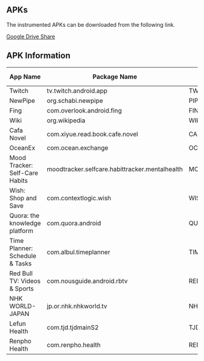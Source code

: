 ## APKs

The instrumented APKs can be downloaded from the following link.

[Google Drive Share](https://drive.google.com/drive/folders/11-3iLHXhXTQjNG0DheRga256bWq528_e?usp=sharing)


## APK Information
| App Name                       | Package Name                                   | TAG                           | Total Methods |
| ------------------------------ | ---------------------------------------------- | ----------------------------- | ------------- |
| Twitch                         | tv.twitch.android.app                          | TWITCH_WCX_LOG                | 444254        |
| NewPipe                        | org.schabi.newpipe                             | PIPE_SUPER_LOG                | 75480         |
| Fing                           | com.overlook.android.fing                      | FING_SUPER_LOG                | 62491         |
| Wiki                           | org.wikipedia                                  | WIKI_WCX_LOG                  | 79210         |
| Cafa Novel                     | com.xiyue.read.book.cafe.novel                 | CAFENOVEL_WCX_LOG             | 127880        |
| OceanEx                        | com.ocean.exchange                             | OCEANEX_WCX_LOG               | 95052         |
| Mood Tracker: Self-Care Habits | moodtracker.selfcare.habittracker.mentalhealth | MOOD_TRACKER_WCX_LOG          | 159905        |
| Wish: Shop and Save            | com.contextlogic.wish                          | WISH_SHOP_WCX_LOG             | 241862        |
| Quora: the knowledge platform  | com.quora.android                              | QUORA_WCX_LOG                 | 119103        |
| Time Planner: Schedule & Tasks | com.albul.timeplanner                          | TIME_PLANNER_SCHEDULE_WCX_LOG | 23280         |
| Red Bull TV: Videos & Sports   | com.nousguide.android.rbtv                     | RED_BULL_TV_WCX_LOG           | 244451        |
| NHK WORLD-JAPAN                | jp.or.nhk.nhkworld.tv                          | NHK_WORLD_JAPAN_WCX_LOG       | 51729         |
| Lefun Health                   | com.tjd.tjdmainS2                              | TJD_TJDMAINS2_WCX_LOG         | 299389        |
| Renpho Health                  | com.renpho.health                              | RENPHO_HEALTH_WCX_LOG         | 395367        |